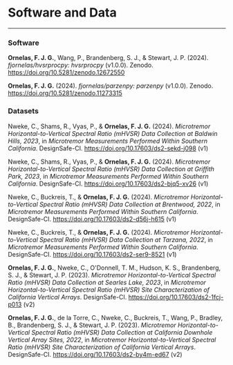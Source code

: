 # Software and Data
---

### Software

**Ornelas, F. J. G.**, Wang, P., Brandenberg, S. J., & Stewart, J. P. (2024). *fjornelas/hvsrprocpy: hvsrprocpy* (v1.0.0). Zenodo. https://doi.org/10.5281/zenodo.12672550

**Ornelas, F. J. G.** (2024). *fjornelas/parzenpy: parzenpy* (v1.0.0). Zenodo. https://doi.org/10.5281/zenodo.11273315

### Datasets

Nweke, C., Shams, R., Vyas, P., & **Ornelas, F. J. G.** (2024). *Microtremor Horizontal-to-Vertical Spectral Ratio (mHVSR) Data Collection at Baldwin Hills, 2023*, in *Microtremor Measurements Performed Within Southern California*. DesignSafe-CI. https://doi.org/10.17603/ds2-sekd-j098 (v1)

Nweke, C., Shams, R., Vyas, P., & **Ornelas, F. J. G.** (2024). *Microtremor Horizontal-to-Vertical Spectral Ratio (mHVSR) Data Collection at Griffith Park, 2023*, in *Microtremor Measurements Performed Within Southern California*. DesignSafe-CI. https://doi.org/10.17603/ds2-bjq5-xv26 (v1)

Nweke, C., Buckreis, T., & **Ornelas, F. J. G.** (2024). *Microtremor Horizontal-to-Vertical Spectral Ratio (mHVSR) Data Collection at Brentwood, 2022*, in *Microtremor Measurements Performed Within Southern California*. DesignSafe-CI. https://doi.org/10.17603/ds2-d56j-h615 (v1)

Nweke, C., Buckreis, T., & **Ornelas, F. J. G.** (2024). *Microtremor Horizontal-to-Vertical Spectral Ratio (mHVSR) Data Collection at Tarzana, 2022*, in *Microtremor Measurements Performed Within Southern California*. DesignSafe-CI. https://doi.org/10.17603/ds2-ser9-8521 (v1)

**Ornelas, F. J. G.**, Nweke, C., O'Donnell, T. M., Hudson, K. S., Brandenberg, S. J., & Stewart, J. P. (2023). *Microtremor Horizontal-to-Vertical Spectral Ratio (mHVSR) Data Collection at Searles Lake, 2023*, in *Microtremor Horizontal-to-Vertical Spectral Ratio (mHVSR) Site Characterization of California Vertical Arrays*. DesignSafe-CI. https://doi.org/10.17603/ds2-1fcj-p013 (v2)

**Ornelas, F. J. G.**, de la Torre, C., Nweke, C., Buckreis, T., Wang, P., Bradley, B., Brandenberg, S. J., & Stewart, J. P. (2023). *Microtremor Horizontal-to-Vertical Spectral Ratio (mHVSR) Data Collection at California Downhole Vertical Array Sites, 2022*, in *Microtremor Horizontal-to-Vertical Spectral Ratio (mHVSR) Site Characterization of California Vertical Arrays*. DesignSafe-CI. https://doi.org/10.17603/ds2-by4m-ed67 (v2)
